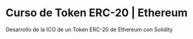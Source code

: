 # Curso de Token ERC-20 | Ethereum
Desarrollo de la ICO de un Token ERC-20 de Ethereum con Solidity

